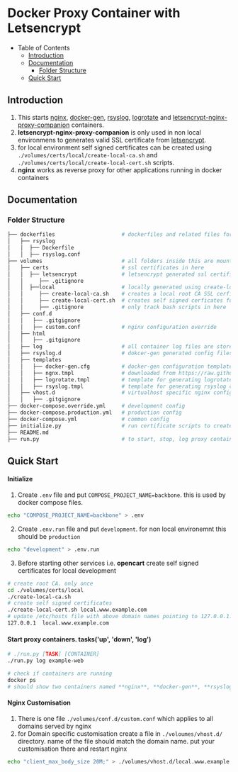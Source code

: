 # Docker Proxy Container with Letsencrypt

- Table of Contents
  - [Introduction](#introduction)
  - [Documentation](#documentation)
    - [Folder Structure](#folder-structure)
  - [Quick Start](#quick-start)

## Introduction
1. This starts [nginx](https://hub.docker.com/_/nginx/), [docker-gen](https://github.com/jwilder/docker-gen), [rsyslog](https://www.rsyslog.com), [logrotate](https://github.com/blacklabelops/logrotate) and [letsencrypt-nginx-proxy-companion](https://github.com/JrCs/docker-letsencrypt-nginx-proxy-companion) containers.
2. **letsencrypt-nginx-proxy-companion** is only used in non local environmens to generates valid SSL certificate from [letsencrypt](https://letsencrypt.org/).
3. for local environment self signed certificates can be created using `./volumes/certs/local/create-local-ca.sh` and `./volumes/certs/local/create-local-cert.sh` scripts.
3. **nginx** works as reverse proxy for other applications running in docker containers



## Documentation
### Folder Structure
```bash
├── dockerfiles                     # dockerfiles and related files for containers
│   ├── rsyslog
│   │  ├── Dockerfile
│   │  ├── rsyslog.conf
├── volumes                         # all folders inside this are mounted in docker container
│   ├── certs                       # ssl certificates in here
│   │  ├── letsencrypt              # letsencrypt generated ssl certificates
│   │     ├── .gitignore
│   │  ├──local                     # locally generated using create-local-cert.sh
│   │     ├── create-local-ca.sh    # creates a local root CA SSL cerficiates
│   │     ├── create-local-cert.sh  # creates self signed cerficates for development
│   │     ├── .gitignore            # only track bash scripts in here
│   ├── conf.d
│   │   ├── .gitgignore
│   │   ├── custom.conf             # nginx configuration override
│   ├── html
│   │   ├── .gitgignore
│   ├── log                         # all container log files are stored here
│   ├── rsyslog.d                   # dokcer-gen generated config files for rsyslog
│   ├── templates
│   │   ├── docker-gen.cfg          # docker-gen configuration template
│   │   ├── ngnx.tmpl               # downloaded from https://raw.githubusercontent.com/jwilder/docker-gen/master/templates/nginx.tmpl
│   │   ├── logrotate.tmpl          # template for generating logrotate configuration files
│   │   ├── rsyslog.tmpl            # template for generating rsyslog configuration files
│   ├── vhost.d                     # virtualhost specific nginx config can be put here i.e. www.example.com
│   │   ├── .gitgignore
├── docker-compose.override.yml     # development config
├── docker-compose.production.yml   # production config
├── docker-compose.yml              # common config
├── initialize.py                   # run certificate scripts to create root CA and ssl certificates
├── README.md
├── run.py                          # to start, stop, log proxy containers
```

## Quick Start
#### Initialize
1. Create `.env` file and put `COMPOSE_PROJECT_NAME=backbone`. this is used by docker compose files.
```bash
echo "COMPOSE_PROJECT_NAME=backbone" > .env
```
2. Create `.env.run` file and put `development`. for non local environemnt this should be `production`
```bash
echo "development" > .env.run
```
3. Before starting other services i.e. **opencart** create self signed certificates for local development
```bash
# create root CA. only once
cd ./volumes/certs/local
./create-local-ca.sh
# create self signed certificates
./create-local-cert.sh local.www.example.com
# update /etc/hosts file with above domain names pointing to 127.0.0.1.
127.0.0.1  local.www.example.com
```

#### Start proxy containers. tasks('up', 'down', 'log')
```bash
# ./run.py [TASK] [CONTAINER]
./run.py log example-web

# check if containers are running
docker ps
# should show two containers named **nginx**, **docker-gen**, **rsyslog**, **logrotate** for 'local' environement
```

#### Nginx Customisation
1. There is one file `./volumes/conf.d/custom.conf` which applies to all domains served by nginx
2. for Domain specific customisation create a file in `./voloumes/vhost.d/` directory. name of the file should match the domain name. put your customisation there and restart nginx
```bash
echo "client_max_body_size 20M;" > ./volumes/vhost.d/local.www.example.com
```
